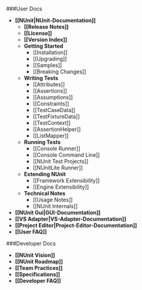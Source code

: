 ###User Docs

* **[[NUnit|NUnit-Documentation]]**
  * **[[Release Notes]]**<br/>
  * **[[License]]**<br/>
  * **[[Version Index]]**<br/>
  * **Getting Started**
    * [[Installation]]
    * [[Upgrading]]
    * [[Samples]]
    * [[Breaking Changes]]
  * **Writing Tests**
    * [[Attributes]]
    * [[Assertions]]
    * [[Assumptions]]
    * [[Constraints]]
    * [[TestCaseData]]
    * [[TestFixtureData]]
    * [[TestContext]]
    * [[AssertionHelper]]
    * [[ListMapper]]
  * **Running Tests**
    * [[Console Runner]]
    * [[Console Command Line]]
    * [[NUnit Test Projects]]
    * [[NUnitLite Runner]]
  * **Extending NUnit**
    * [[Framework Extensibility]]
    * [[Engine Extensibility]]
  * **Technical Notes**
    * [[Usage Notes]]
    * [[NUnit Internals]]
* **[[NUnit Gui|GUI-Documentation]]**
* **[[VS Adapter|VS-Adapter-Documentation]]**
* **[[Project Editor|Project-Editor-Documentation]]**
* **[[User FAQ]]**

###Developer Docs

 * **[[NUnit Vision]]**
 * **[[NUnit Roadmap]]**
 * **[[Team Practices]]**
 * **[[Specifications]]**
 * **[[Developer FAQ]]**
 
